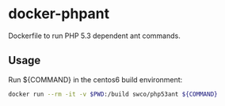 # docker-phpant

Dockerfile to run PHP 5.3 dependent ant commands.

## Usage

Run ${COMMAND} in the centos6 build environment:

```bash
docker run --rm -it -v $PWD:/build swco/php53ant ${COMMAND}
```
